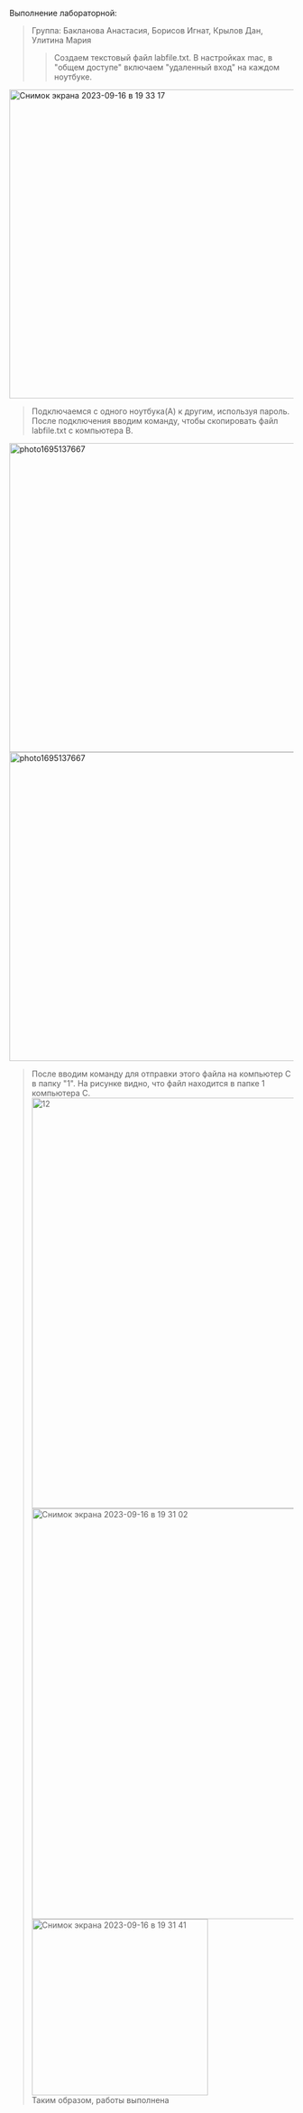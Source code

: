Выполнение лабораторной:
> Группа: Бакланова Анастасия, Борисов Игнат, Крылов Дан, Улитина Мария  
> > Создаем текстовый файл labfile.txt. В настройках mac, в "общем доступе" включаем "удаленный вход" на каждом ноутбуке.  
<img width="547" alt="Снимок экрана 2023-09-16 в 19 33 17" src="https://github.com/UlitiM2/group/assets/113083737/836662f8-6c9b-4ccd-bf6b-9223bf1d05fd">

> Подключаемся с одного ноутбука(A) к другим, используя пароль. После подключения вводим команду, чтобы скопировать файл labfile.txt c компьютера B.  

<img width="547" alt="photo1695137667" src="https://github.com/UlitiM2/group/assets/113083737/a293832a-9247-4af6-afe6-3b2b0fc97377">
<img width="547" alt="photo1695137667" src="https://github.com/UlitiM2/group/assets/113083737/49e671f4-749d-4965-98ba-ea2980720083">

> После вводим команду для отправки этого файла на компьютер C в папку "1". На рисунке видно, что файл находится в папке 1 компьютера C.    
> <img width="727" alt="12" src="https://github.com/UlitiM2/group/assets/113083737/6116da3b-3934-400f-b43f-c81b9f6cc096">
> <img width="727" alt="Снимок экрана 2023-09-16 в 19 31 02" src="https://github.com/UlitiM2/group/assets/113083737/1d5b65f6-48b7-43c2-ba66-805c93ff5b49">
> <img width="312" alt="Снимок экрана 2023-09-16 в 19 31 41" src="https://github.com/UlitiM2/group/assets/113083737/5c7b1709-f31b-47ab-96ab-b460a30936aa">  
> Таким образом, работы выполнена
